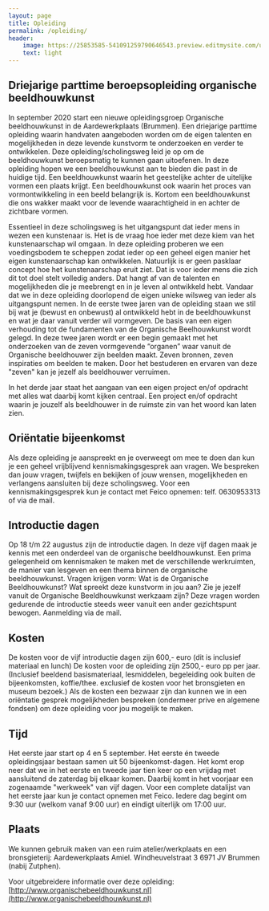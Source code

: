 ```yaml
---
layout: page
title: Opleiding
permalink: /opleiding/
header:
    image: https://25853585-541091259790646543.preview.editmysite.com/uploads/2/5/8/5/25853585/opleiding-5_orig.jpg
    text: light
---
```

## Driejarige parttime beroepsopleiding organische beeldhouwkunst

In september 2020 start een nieuwe opleidingsgroep Organische beeldhouwkunst in de Aardewerkplaats (Brummen). Een driejarige parttime opleiding waarin handvaten aangeboden worden om de eigen talenten en mogelijkheden in deze levende kunstvorm te onderzoeken en verder te ontwikkelen. Deze opleiding/scholingsweg leid je op om de beeldhouwkunst beroepsmatig te kunnen gaan uitoefenen.
In deze opleiding hopen we een beeldhouwkunst aan te bieden die past in de huidige tijd. Een beeldhouwkunst waarin het geestelijke achter de uitelijke vormen een plaats krijgt. Een beeldhouwkunst ook waarin het proces van vormontwikkeling in een beeld belangrijk is. Kortom een beeldhouwkunst die ons wakker maakt voor de levende waarachtigheid in en achter de zichtbare vormen.

Essentieel in deze scholingsweg is het uitgangspunt dat ieder mens in wezen een kunstenaar is. Het is de vraag hoe ieder met deze kiem van het kunstenaarschap wil omgaan. In deze opleiding proberen we een voedingsbodem te scheppen zodat ieder op een geheel eigen manier het eigen kunstenaarschap kan ontwikkelen.
Natuurlijk is er geen pasklaar concept hoe het kunstenaarschap eruit ziet. Dat is voor ieder mens die zich dit tot doel stelt volledig anders. Dat hangt af van de talenten en mogelijkheden die je meebrengt en in je leven al ontwikkeld hebt. Vandaar dat we in deze opleiding doorlopend de eigen unieke wilsweg van ieder als uitgangspunt nemen. In de eerste twee jaren van de opleiding staan we stil bij wat je (bewust en onbewust) al ontwikkeld hebt in de beeldhouwkunst en wat je daar vanuit verder wil vormgeven. De basis van een eigen verhouding tot de fundamenten van de Organische Beelhouwkunst wordt gelegd. In deze twee jaren wordt er een begin gemaakt met het onderzoeken van de zeven vormgevende “organen” waar vanuit de Organische beeldhouwer zijn beelden maakt. Zeven bronnen, zeven inspiraties om beelden te  maken. Door het bestuderen en ervaren van deze "zeven" kan je jezelf als beeldhouwer verruimen.

In het derde jaar staat het aangaan van een eigen project en/of opdracht met alles wat daarbij komt kijken centraal. Een project en/of opdracht waarin je jouzelf als beeldhouwer in de ruimste zin van het woord kan laten zien.

## Oriëntatie bijeenkomst

Als deze opleiding je aanspreekt en je overweegt om mee te doen dan kun je een geheel vrijblijvend kennismakingsgesprek aan vragen. We bespreken dan jouw vragen, twijfels en bekijken of jouw wensen, mogelijkheden en verlangens aansluiten bij deze scholingsweg.
Voor een kennismakingsgesprek kun je contact met Feico opnemen: telf. 0630953313 of via de mail.

## Introductie dagen

Op 18 t/m 22 augustus  zijn de introductie dagen. In deze vijf dagen maak je kennis met een onderdeel van de organische beeldhouwkunst. Een prima gelegenheid om kennismaken te maken met de verschillende werkruimten, de manier van lesgeven en een thema binnen de organische beeldhouwkunst. Vragen krijgen vorm: Wat is de Organische Beeldhouwkunst? Wat spreekt deze kunstvorm in jou aan? Zie je jezelf vanuit de Organische Beeldhouwkunst werkzaam zijn?
Deze vragen worden gedurende de introductie steeds weer vanuit een ander gezichtspunt bewogen.
Aanmelding via de mail.


## Kosten

De kosten voor de vijf introductie dagen zijn 600,- euro  (dit is inclusief materiaal en lunch)
De kosten voor de opleiding zijn 2500,- euro pp per jaar. (Inclusief beeldend basismateriaal, lesmiddelen, begeleiding ook buiten de bijeenkomsten, koffie/thee. exclusief de kosten voor het bronsgieten en museum bezoek.)
Als de kosten een bezwaar zijn dan kunnen we in een oriëntatie gesprek mogelijkheden bespreken (ondermeer prive en algemene fondsen) om deze opleiding voor jou mogelijk te maken.

## Tijd

Het eerste jaar start op 4 en 5 september.
Het eerste én tweede opleidingsjaar bestaan samen uit 50 bijeenkomst-dagen. Het komt erop neer dat we in het eerste en tweede jaar tien keer op een vrijdag met aansluitend de zaterdag bij elkaar komen. Daarbij komt in het voorjaar een zogenaamde "werkweek" van vijf dagen.
Voor een complete datalijst van het eerste jaar kun je contact opnemen met Feico.
Iedere dag begint om 9:30 uur (welkom vanaf 9:00 uur) en eindigt uiterlijk om 17:00 uur.

## Plaats

We kunnen gebruik maken van een ruim atelier/werkplaats  en een bronsgieterij:
Aardewerkplaats Amiel.
Windheuvelstraat 3
6971 JV Brummen (nabij Zutphen).

Voor uitgebreidere informatie over deze opleiding: [http://www.organischebeeldhouwkunst.nl](http://www.organischebeeldhouwkunst.nl)

